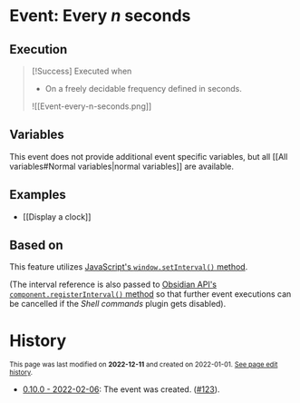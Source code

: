 # Event: Every *n* seconds

## Execution
> [!Success] Executed when
> - On a freely decidable frequency defined in seconds.
> 
> ![[Event-every-n-seconds.png]]

## Variables
This event does not provide additional event specific variables, but all [[All variables#Normal variables|normal variables]] are available.

## Examples
- [[Display a clock]]

## Based on
This feature utilizes [JavaScript's `window.setInterval()` method](https://developer.mozilla.org/en-US/docs/Web/API/setInterval).

(The interval reference is also passed to [Obsidian API's `component.registerInterval()` method](https://github.com/obsidianmd/obsidian-api/blob/763a243b4ec295c9c460560e9b227c8f18d8199b/obsidian.d.ts#L545) so that further event executions can be cancelled if the *Shell commands* plugin gets disabled).

# History
<small>This page was last modified on <strong>2022-12-11</strong> and created on 2022-01-01. <a href="https://github.com/Taitava/obsidian-shellcommands-documentation/commits/main/./Events/Every%20n%20seconds.md">See page edit history</a>.</small>
- [0.10.0 - 2022-02-06](https://github.com/Taitava/obsidian-shellcommands/blob/main/CHANGELOG.md#0100---2022-02-06): The event was created. ([#123](https://github.com/Taitava/obsidian-shellcommands/issues/123)).